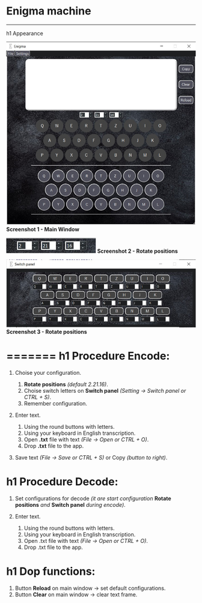 # Enigma machine
***

h1 Appearance

![screenshot](./static/img/screenshot_mainwindow.jpg)
**Screenshot 1 - Main Window**


![screenshot](./static/img/screenshot_rotatepositions.jpg)
**Screenshot 2 - Rotate positions**


![screenshot](./static/img/screenshot_switchpanel.jpg)
**Screenshot 3 - Rotate positions**

=======
h1 Procedure Encode:
=====================
1. Choise your configuration.
    1. **Rotate positions** *(default 2.21.16)*.
    2. Choise switch letters on **Switch panel** *(Setting -> Switch panel or  CTRL + S)*.
    3. Remember configuration.
		
2. Enter text.
    1. Using the round buttons with letters.
    2. Using your keyboard in English transcription.
    3. Open **.txt** file with text *(File -> Open or CTRL + O)*.
    4. Drop **.txt** file to the app.
	
3. Save text *(File -> Save or CTRL + S)* or Copy *(button to right)*.

h1 Procedure Decode:
=====================
1. Set configurations for decode *(it are start configuration* **Rotate positions** *and* **Switch panel**
	*during encode)*.
	
2. Enter text.
    1. Using the round buttons with letters.
    2. Using your keyboard in English transcription.
    3. Open .txt file with text *(File -> Open or CTRL + O)*.
    4. Drop .txt file to the app.	
	
h1 Dop functions:
=====================
1. Button **Reload** on main window -> set default configurations.
2. Button **Clear** on main window -> clear text frame.
	

		